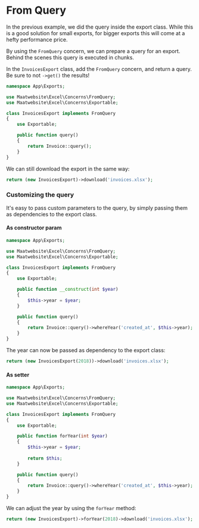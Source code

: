 # From Query

In the previous example, we did the query inside the export class. 
While this is a good solution for small exports, 
for bigger exports this will come at a hefty performance price.

By using the `FromQuery` concern, we can prepare a query for an export. Behind the scenes this query is executed in chunks.

In the `InvoicesExport` class, add the `FromQuery` concern, and return a query. Be sure to not `->get()` the results!

```php
namespace App\Exports;

use Maatwebsite\Excel\Concerns\FromQuery;
use Maatwebsite\Excel\Concerns\Exportable;

class InvoicesExport implements FromQuery
{
    use Exportable;

    public function query()
    {
        return Invoice::query();
    }
}
```

We can still download the export in the same way:

```php
return (new InvoicesExport)->download('invoices.xlsx');
```

### Customizing the query

It's easy to pass custom parameters to the query, 
by simply passing them as dependencies to the export class.

#### As constructor param

```php
namespace App\Exports;

use Maatwebsite\Excel\Concerns\FromQuery;
use Maatwebsite\Excel\Concerns\Exportable;

class InvoicesExport implements FromQuery
{
    use Exportable;

    public function __construct(int $year)
    {
        $this->year = $year;
    }

    public function query()
    {
        return Invoice::query()->whereYear('created_at', $this->year);
    }
}
```

The year can now be passed as dependency to the export class:

```php
return (new InvoicesExport(2018))->download('invoices.xlsx');
```

#### As setter

```php
namespace App\Exports;

use Maatwebsite\Excel\Concerns\FromQuery;
use Maatwebsite\Excel\Concerns\Exportable;

class InvoicesExport implements FromQuery
{
    use Exportable;

    public function forYear(int $year)
    {
        $this->year = $year;
        
        return $this;
    }

    public function query()
    {
        return Invoice::query()->whereYear('created_at', $this->year);
    }
}
```

We can adjust the year by using the `forYear` method:

```php
return (new InvoicesExport)->forYear(2018)->download('invoices.xlsx');
```
